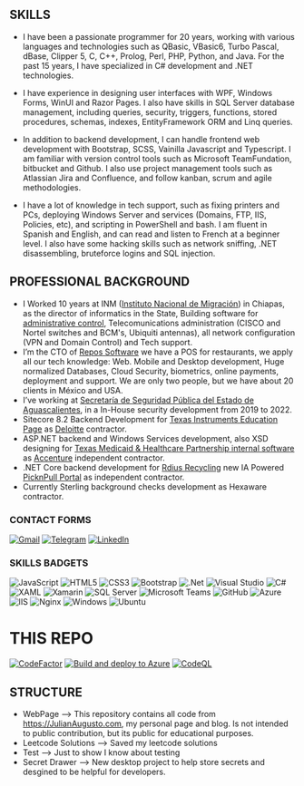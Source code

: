 ## SKILLS

- I have been a passionate programmer for 20 years, working with various languages and technologies such as QBasic, VBasic6, Turbo Pascal, dBase, Clipper 5, C, C++, Prolog, Perl, PHP, Python, and Java. For the past 15 years, I have specialized in C# development and .NET technologies.

- I have experience in designing user interfaces with WPF, Windows Forms, WinUI and Razor Pages. I also have skills in SQL Server database management, including queries, security, triggers, functions, stored procedures, schemas, indexes, EntityFramework ORM and Linq queries.

- In addition to backend development, I can handle frontend web development with Bootstrap, SCSS, Vainilla Javascript and Typescript. I am familiar with version control tools such as Microsoft TeamFundation, bitbucket and Github. I also use project management tools such as Atlassian Jira and Confluence, and follow kanban, scrum and agile methodologies.

- I have a lot of knowledge in tech support, such as fixing printers and PCs, deploying Windows Server and services (Domains, FTP, IIS, Policies, etc), and scripting in PowerShell and bash. I am fluent in Spanish and English, and can read and listen to French at a beginner level. I also have some hacking skills such as network sniffing, .NET disassembling, bruteforce logins and SQL injection.

## PROFESSIONAL BACKGROUND

- I Worked 10 years at INM ([Instituto Nacional de Migración](https://www.inm.gob.mx)) in Chiapas, as the director of informatics in the State, Building software for [administrative control](https://www.behance.net/gallery/4752143/Rol-de-Servicios), Telecomunications administration (CISCO and Nortel switches and BCM's, Ubiquiti antennas), all network configuration (VPN and Domain Control) and Tech support.
- I’m the CTO of [Repos Software](https://repos.mx) we have a POS for restaurants, we apply all our tech knowledge: Web. Mobile and Desktop development, Huge normalized Databases, Cloud Security, biometrics, online payments, deployment and support. We are only two people, but we have about 20 clients in México and USA.
- I’ve working at [Secretaría de Seguridad Pública del Estado de Aguascalientes](https://www.aguascalientes.gob.mx/SSP), in a In-House security development from 2019 to 2022.
- Sitecore 8.2 Backend Development for [Texas Instruments Education Page](https://education.ti.com) as [Deloitte](https://www2.deloitte.com) contractor.
- ASP.NET backend and Windows Services development, also XSD designing for [Texas Medicaid & Healthcare Partnership internal software](https://www.tmhp.com) as [Accenture](https://www.accenture.com) independent contractor.
- .NET Core backend development for [Rdius Recycling](https://www.radiusrecycling.com/) new IA Powered [PicknPull Portal](https://www.picknpull.com/sell-my-car) as independent contractor.
- Currently Sterling background checks development as Hexaware contractor.

### CONTACT FORMS
[![Gmail](https://img.shields.io/badge/-GMAIL-D14836?style=for-the-badge&logo=gmail&logoColor=white)](mailto:jarm.yo@gmail.com)
[![Telegram](https://img.shields.io/badge/-TELEGRAM-2CA5E0?style=for-the-badge&logo=telegram&logoColor=white)](https://t.me/jarmyo)
[![LinkedIn](https://img.shields.io/badge/-LINKEDIN-0077B5?style=for-the-badge&logo=linkedin&logoColor=white)](https://www.linkedin.com/in/shinjistudio/)

### SKILLS BADGETS
![JavaScript](https://img.shields.io/badge/javascript-323330.svg?&style=for-the-badge&logo=javascript&logoColor=F7DF1E)
![HTML5](https://img.shields.io/badge/html5-%23E34F26.svg?&style=for-the-badge&logo=html5&logoColor=white)
![CSS3](https://img.shields.io/badge/css3-1572B6.svg?&style=for-the-badge&logo=css3&logoColor=white)
![Bootstrap](https://img.shields.io/badge/bootstrap-7952B3?style=for-the-badge&logo=bootstrap&logoColor=white)
![.Net](https://img.shields.io/badge/.NET-5C2D91?style=for-the-badge&logo=.net&logoColor=white)
![Visual Studio](https://img.shields.io/badge/Visual%20Studio-5C2D91.svg?&style=for-the-badge&logo=visual-studio&logoColor=white)
![C#](https://img.shields.io/badge/c%23-239120.svg?&style=for-the-badge&logo=c-sharp&logoColor=white)
![XAML](https://img.shields.io/badge/xaml-0C54C2.svg?&style=for-the-badge&logo=xaml&logoColor=white)
![Xamarin](https://img.shields.io/badge/xamarin-3498DB.svg?&style=for-the-badge&logo=xamarin&logoColor=white)
![SQL Server](https://img.shields.io/badge/sql%20server-CC2927.svg?&style=for-the-badge&logo=microsoft-sql-server&logoColor==white)
![Microsoft Teams](https://img.shields.io/badge/microsoft%20Teams-6264A7.svg?&style=for-the-badge&logo=microsoft-teams&logoColor==white)
![GitHub](https://img.shields.io/badge/github-181717.svg?&style=for-the-badge&logo=github&logoColor==white)
![Azure](https://img.shields.io/badge/azure-0072C6.svg?&style=for-the-badge&logo=azure-devops&logoColor=white)
![IIS](https://img.shields.io/badge/IIS%20Windows%20Server-5E5E5E.svg?&style=for-the-badge&logo=microsoft&logoColor=white)
![Nginx](https://img.shields.io/badge/nginx-009639.svg?&style=for-the-badge&logo=nginx&logoColor=white)
![Windows](https://img.shields.io/badge/Windows-0078D6?style=for-the-badge&logo=windows&logoColor=white)
![Ubuntu](https://img.shields.io/badge/Ubuntu-E95420?style=for-the-badge&logo=ubuntu&logoColor=white)

# THIS REPO



[![CodeFactor](https://www.codefactor.io/repository/github/jarmyo/jarmyo/badge)](https://www.codefactor.io/repository/github/jarmyo/jarmyo)
[![Build and deploy to Azure](https://github.com/jarmyo/jarmyo/actions/workflows/main_julianaugusto.yml/badge.svg?branch=main)](https://github.com/jarmyo/jarmyo/actions/workflows/main_julianaugusto.yml)
[![CodeQL](https://github.com/jarmyo/jarmyo/actions/workflows/codeql-analysis.yml/badge.svg?branch=main)](https://github.com/jarmyo/jarmyo/actions/workflows/codeql-analysis.yml)

## STRUCTURE

- WebPage --> This repository contains all code from <https://JulianAugusto.com>, my personal page and blog. Is not intended to public contribution, but its public for educational purposes.
- Leetcode Solutions --> Saved my leetcode solutions
- Test --> Just to show I know about testing
- Secret Drawer --> New desktop project to help store secrets and desgined to be helpful for developers.
